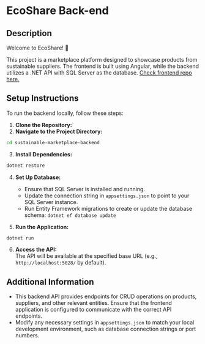 # EcoShare Back-end
## Description
Welcome to EcoShare! 🌻

This project is a marketplace platform designed to showcase products from sustainable suppliers. The frontend is built using Angular, while the backend utilizes a .NET API with SQL Server as the database. [Check frontend repo here.](https://github.com/natalia-coelho/ecoshare-frontend)
## Setup Instructions

To run the backend locally, follow these steps:

1. **Clone the Repository:**`
2. **Navigate to the Project Directory:**

``` bash
cd sustainable-marketplace-backend
```
    
3. **Install Dependencies:**
```bash
dotnet restore
```

4. **Set Up Database:**
    
    - Ensure that SQL Server is installed and running.
    - Update the connection string in `appsettings.json` to point to your SQL Server instance.
    - Run Entity Framework migrations to create or update the database schema:
        `dotnet ef database update`
5. **Run the Application:**
``` bash
dotnet run
```
6. **Access the API:**  
    The API will be available at the specified base URL (e.g., `http://localhost:5028/` by default).

## Additional Information

- This backend API provides endpoints for CRUD operations on products, suppliers, and other relevant entities. Ensure that the frontend application is configured to communicate with the correct API endpoints.
- Modify any necessary settings in `appsettings.json` to match your local development environment, such as database connection strings or port numbers.
